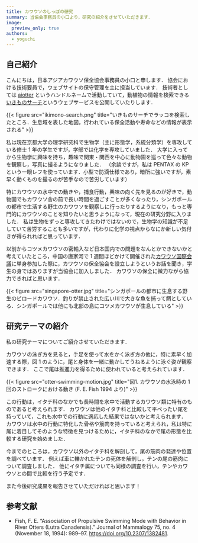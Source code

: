 ```yaml
---
title: カワウソのしっぽの研究
summary: 当協会事務員の小口より，研究の紹介をさせていただきます．
image:
  preview_only: true
authors:
  - yoguchi
---
```

## 自己紹介
こんにちは，日本アジアカワウソ保全協会事務員の小口と申します．
協会における技術要員で，ウェブサイトの保守管理を主に担当しています．
技術者としては [aiotter](https://github.com/aiotter) というハンドルネームで活動していて，動植物の情報を検索できる[いきものサーチ](https://ikimono-search.com)というウェブサービスを公開していたりします．

{{< figure src="ikimono-search.png" title="いきものサーチでラッコを検索したところ．生息域を表した地図，行われている保全活動や寿命などの情報が表示される" >}}

私は現在京都大学の理学研究科で生物学（主に形態学，系統分類学）を専攻している修士 1 年の学生ですが，学部では化学を専攻していました．
大学に入ってから生物学に興味を持ち，趣味で関東・関西を中心に動物園を巡って色々な動物を観察し，写真に撮るようになりました．
（余談ですが，私は PENTAX の KP という一眼レフを使っています．小型で防滴仕様であり，暗所に強いですが，素早く動くものを撮るのが苦手なので苦労しています）

特にカワウソの水中での動きや，捕食行動，興味の向く先を見るのが好きで，動物園でもカワウソ舎の前で長い時間を過ごすことが多くなったり，シンガポールの都市で生活する野生のカワウソを観察しに行ったりするようになり，もっと専門的にカワウソのことを知りたいと思うようになって，現在の研究分野に入りました．
私は生物をずっと専攻してきたわけではないので，生物学の知識が不足していて苦労することも多いですが，代わりに化学の視点からなにか新しい気付きが得られればと思っています．

以前からコツメカワウソの密輸入など日本国内での問題をなんとかできないかと考えていたところ，中国の唐家河で 1 週間ほどかけて開催された[カワウソ国際会議](https://www.otterspecialistgroup.org/osg-newsite/2019-international-otter-congress/about/)に単身参加した際に，カワウソの保全協会を設立しようというお話を聞き，学生の身ではありますが当協会に加入しました．
カワウソの保全に微力ながら協力できればと思います．

{{< figure src="singapore-otter.jpg" title="シンガポールの都市に生息する野生のビロードカワウソ．釣りが禁止された広い川で大きな魚を捕って餌としている．シンガポールでは他にも北部の島にコツメカワウソが生息している" >}}

## 研究テーマの紹介
私の研究テーマについてご紹介させていただきます．

カワウソの泳ぎ方を見ると，手足を使って水をかく泳ぎ方の他に，特に素早く加速する際，図 1 のように，尾と身体を一緒に動かしてうねるように泳ぐ姿が観察できます．
ここで尾は推進力を得るために使われていると考えられています．

{{< figure src="otter-swimming-motion.jpg" title="図1. カワウソの水泳時の 1 回のストロークにおける動き (F. E. Fish 1994 より)" >}}

この行動は，イタチ科のなかでも長時間を水中で活動するカワウソ類に特有のものであると考えられます．
カワウソは他のイタチ科と比較して平べったい尾を持っていて，これも水中での行動に適応した結果ではないかと考えられます．
カワウソは水中の行動に特化した骨格や筋肉を持っていると考えられ，私は特に尾に着目してそのような特徴を見つけるために，イタチ科のなかで尾の形態を比較する研究を始めました．

今までのところは，カワウソ以外のイタチ科を解剖して，尾の筋肉の発達や位置を調べています．
例えば車に轢かれたテンの死体を解剖し，テンの尾の筋肉について調査しました．
他にイタチ属についても同様の調査を行い，テンやカワウソとの間で比較を行う予定です．

また今後研究成果を報告させていただければと思います！

## 参考文献
- Fish, F. E. “Association of Propulsive Swimming Mode with Behavior in River Otters (Lutra Canadensis).” Journal of Mammalogy 75, no. 4 (November 18, 1994): 989–97. https://doi.org/10.2307/1382481.
